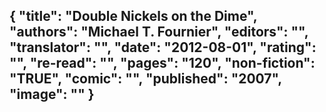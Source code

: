 {
 "title": "Double Nickels on the Dime",
 "authors": "Michael T. Fournier",
 "editors": "",
 "translator": "",
 "date": "2012-08-01",
 "rating": "",
 "re-read": "",
 "pages": "120",
 "non-fiction": "TRUE",
 "comic": "",
 "published": "2007",
 "image": ""
}
---

